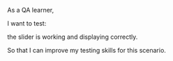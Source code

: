 As a QA learner,

I want to test:

the slider is working and displaying correctly.

So that I can improve my testing skills for this scenario.